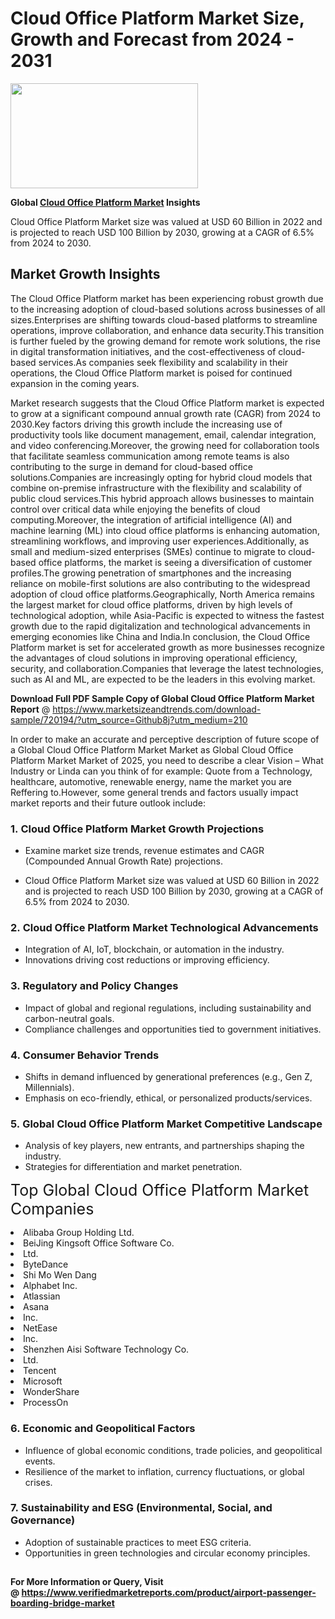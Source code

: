 <H1>Cloud Office Platform Market Size, Growth and Forecast from 2024 - 2031</H1><img class="aligncenter size-medium wp-image-584254" src="https://thirdeyenews.in/wp-content/uploads/2024/09/Global-Market-Research-300x168.jpeg" alt="" width="300" height="168" /><p><strong>Global&nbsp;<a href="https://www.marketsizeandtrends.com/download-sample/720194/?utm_source=Github8j?utm_medium=210">Cloud Office Platform Market</a> Insights</strong></p><p>Cloud Office Platform Market size was valued at USD 60 Billion in 2022 and is projected to reach USD 100 Billion by 2030, growing at a CAGR of 6.5% from 2024 to 2030.</p><p><h2>Market Growth Insights</h2> <p>The Cloud Office Platform market has been experiencing robust growth due to the increasing adoption of cloud-based solutions across businesses of all sizes.Enterprises are shifting towards cloud-based platforms to streamline operations, improve collaboration, and enhance data security.This transition is further fueled by the growing demand for remote work solutions, the rise in digital transformation initiatives, and the cost-effectiveness of cloud-based services.As companies seek flexibility and scalability in their operations, the Cloud Office Platform market is poised for continued expansion in the coming years.</p> <p>Market research suggests that the Cloud Office Platform market is expected to grow at a significant compound annual growth rate (CAGR) from 2024 to 2030.Key factors driving this growth include the increasing use of productivity tools like document management, email, calendar integration, and video conferencing.Moreover, the growing need for collaboration tools that facilitate seamless communication among remote teams is also contributing to the surge in demand for cloud-based office solutions.Companies are increasingly opting for hybrid cloud models that combine on-premise infrastructure with the flexibility and scalability of public cloud services.This hybrid approach allows businesses to maintain control over critical data while enjoying the benefits of cloud computing.Moreover, the integration of artificial intelligence (AI) and machine learning (ML) into cloud office platforms is enhancing automation, streamlining workflows, and improving user experiences.Additionally, as small and medium-sized enterprises (SMEs) continue to migrate to cloud-based office platforms, the market is seeing a diversification of customer profiles.The growing penetration of smartphones and the increasing reliance on mobile-first solutions are also contributing to the widespread adoption of cloud office platforms.Geographically, North America remains the largest market for cloud office platforms, driven by high levels of technological adoption, while Asia-Pacific is expected to witness the fastest growth due to the rapid digitalization and technological advancements in emerging economies like China and India.In conclusion, the Cloud Office Platform market is set for accelerated growth as more businesses recognize the advantages of cloud solutions in improving operational efficiency, security, and collaboration.Companies that leverage the latest technologies, such as AI and ML, are expected to be the leaders in this evolving market.</p> <p><span class=""><strong>Download Full PDF Sample Copy of Global Cloud Office Platform Market Report</strong> @ <a href="https://www.marketsizeandtrends.com/download-sample/720194/?utm_source=Github8j?utm_medium=210" target="_blank">https://www.marketsizeandtrends.com/download-sample/720194/?utm_source=Github8j?utm_medium=210</a></span></p><p>In order to make an accurate and perceptive description of future scope of a Global&nbsp;Cloud Office Platform Market Market as Global&nbsp;Cloud Office Platform Market Market of 2025, you need to describe a clear Vision &ndash; What Industry or Linda can you think of for example: Quote from a Technology, healthcare, automotive, renewable energy, name the market you are Reffering to.However, some general trends and factors usually impact market reports and their future outlook include:</p><h3>1.&nbsp;<strong>Cloud Office Platform Market Growth Projections</strong></h3><ul><li>Examine market size trends, revenue estimates and CAGR (Compounded Annual Growth Rate) projections.</li><li><p>Cloud Office Platform Market size was valued at USD 60 Billion in 2022 and is projected to reach USD 100 Billion by 2030, growing at a CAGR of 6.5% from 2024 to 2030.</p></li></ul><h3>2.&nbsp;<strong>Cloud Office Platform Market Technological Advancements</strong></h3><ul><li>Integration of AI, IoT, blockchain, or automation in the industry.</li><li>Innovations driving cost reductions or improving efficiency.</li></ul><h3>3.&nbsp;<strong>Regulatory and Policy Changes</strong></h3><ul><li>Impact of global and regional regulations, including sustainability and carbon-neutral goals.</li><li>Compliance challenges and opportunities tied to government initiatives.</li></ul><h3>4.&nbsp;<strong>Consumer Behavior Trends</strong></h3><ul><li>Shifts in demand influenced by generational preferences (e.g., Gen Z, Millennials).</li><li>Emphasis on eco-friendly, ethical, or personalized products/services.</li></ul><h3>5.&nbsp;<strong>Global Cloud Office Platform Market Competitive Landscape</strong></h3><ul><li>Analysis of key players, new entrants, and partnerships shaping the industry.</li><li>Strategies for differentiation and market penetration.</li></ul><p data-pm-slice="1 1 []"><span style="color: inherit; font-family: inherit; font-size: 25px;">Top Global Cloud Office Platform Market Companies</span></p><div class="" data-test-id=""><p><li>Alibaba Group Holding Ltd.</li><li> BeiJing Kingsoft Office Software Co.</li><li> Ltd.</li><li> ByteDance</li><li> Shi Mo Wen Dang</li><li> Alphabet Inc.</li><li> Atlassian</li><li> Asana</li><li> Inc.</li><li> NetEase</li><li> Inc.</li><li> Shenzhen Aisi Software Technology Co.</li><li> Ltd.</li><li> Tencent</li><li> Microsoft</li><li> WonderShare</li><li> ProcessOn</li></p></div><h3>6.&nbsp;<strong>Economic and Geopolitical Factors</strong></h3><ul><li>Influence of global economic conditions, trade policies, and geopolitical events.</li><li>Resilience of the market to inflation, currency fluctuations, or global crises.</li></ul><h3>7.&nbsp;<strong>Sustainability and ESG (Environmental, Social, and Governance)</strong></h3><ul><li>Adoption of sustainable practices to meet ESG criteria.</li><li>Opportunities in green technologies and circular economy principles.</li></ul><h2><strong style="font-size: 14px;">For More Information or Query, Visit @&nbsp;</strong><a style="background-color: #ffffff; font-size: 14px;" href="https://www.marketsizeandtrends.com/report/cloud-office-platform-market/" target="_blank">https://www.verifiedmarketreports.com/product/airport-passenger-boarding-bridge-market</a></h2>